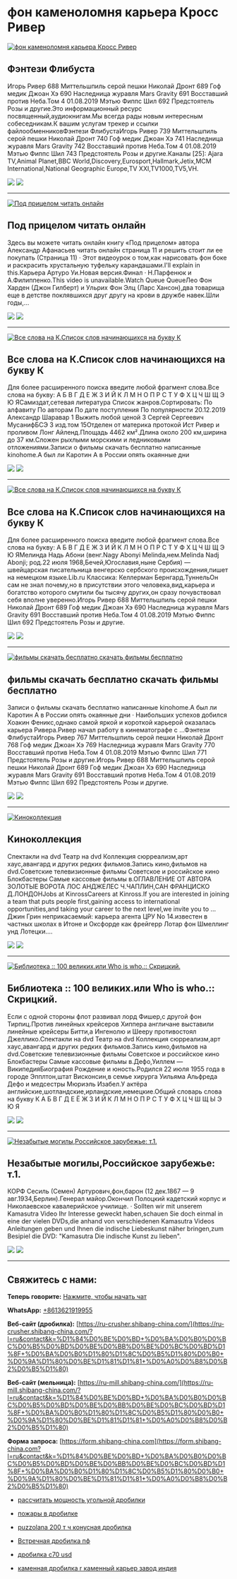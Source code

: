 # фон каменоломня карьера Кросс Ривер

<a href="https://swt.shibang-china.com/?l=ru&img&k=%D1%84%D0%BE%D0%BD+%D0%BA%D0%B0%D0%BC%D0%B5%D0%BD%D0%BE%D0%BB%D0%BE%D0%BC%D0%BD%D1%8F+%D0%BA%D0%B0%D1%80%D1%8C%D0%B5%D1%80%D0%B0+%D0%9A%D1%80%D0%BE%D1%81%D1%81+%D0%A0%D0%B8%D0%B2%D0%B5%D1%80" target="_blank">![фон каменоломня карьера Кросс Ривер](http://static.shibang-china.com/all-800x300/906.jpg)</a>

## Фэнтези Флибуста
Игорь Ривер 688 Миттельшпиль серой пешки Николай Дронт 689 Гоф медик Джоан Хэ 690 Наследница журавля Mars Gravity 691 Восставший против Неба.Том 4 01.08.2019 Мэтью Фиппс Шил 692 Предстоятель Розы и другие.Это информационный ресурс посвященный,аудиокнигам.Мы всегда рады новым интересным собеседникам.К вашим услугам трекер и ссылки файлообменниковФэнтези ФлибустаИгорь Ривер 739 Миттельшпиль серой пешки Николай Дронт 740 Гоф медик Джоан Хэ 741 Наследница журавля Mars Gravity 742 Восставший против Неба.Том 4 01.08.2019 Мэтью Фиппс Шил 743 Предстоятель Розы и другие.Каналы [25]: Ajara TV,Animal Planet,BBC World,Discovery,Eurosport,Hallmark,Jetix,MCM International,National Geographic Europe,TV XXI,TV1000,TV5,VH.


<a href="https://whatsapp.shibangsoft.com/WhatsApp.php" target="_blank" title="WhatsApp">![](http://static.shibang-china.com/icon/whatsapp.png)</a> <a href="https://swt.shibang-china.com/?l=ru&icon&k=%D1%84%D0%BE%D0%BD+%D0%BA%D0%B0%D0%BC%D0%B5%D0%BD%D0%BE%D0%BB%D0%BE%D0%BC%D0%BD%D1%8F+%D0%BA%D0%B0%D1%80%D1%8C%D0%B5%D1%80%D0%B0+%D0%9A%D1%80%D0%BE%D1%81%D1%81+%D0%A0%D0%B8%D0%B2%D0%B5%D1%80" target="_blank">![](http://static.shibang-china.com/icon/chat-ru.png)</a>

---

<a href="https://swt.shibang-china.com/?l=ru&img&k=%D1%84%D0%BE%D0%BD+%D0%BA%D0%B0%D0%BC%D0%B5%D0%BD%D0%BE%D0%BB%D0%BE%D0%BC%D0%BD%D1%8F+%D0%BA%D0%B0%D1%80%D1%8C%D0%B5%D1%80%D0%B0+%D0%9A%D1%80%D0%BE%D1%81%D1%81+%D0%A0%D0%B8%D0%B2%D0%B5%D1%80" target="_blank">![Под прицелом читать онлайн](http://static.shibang-china.com/all-800x300/1407.jpg)</a>

## Под прицелом читать онлайн
Здесь вы можете читать онлайн книгу &#171;Под прицелом&#187; автора Александр Афанасьев читать онлайн страница 11 и решить стоит ли ее покупать (Страница 11)&nbsp;&#0183;&#32;Этот видеоурок о том,как нарисовать фон боке и раскрасить хрустальную туфельку карандашами.I'll explain in this.Карьера Артуро Уи.Новая версия.Финал&nbsp;&#0183;&#32;Н.Парфенюк и А.Филиппенко.This video is unavailable.Watch Queue QueueЛео Фон Харден (Джон Гилберт) и Ульрих Фон Элц (Ларс Хансон),два товарища еще в детстве поклявшихся друг другу на крови в дружбе навек.Шли годы,…


<a href="https://whatsapp.shibangsoft.com/WhatsApp.php" target="_blank" title="WhatsApp">![](http://static.shibang-china.com/icon/whatsapp.png)</a> <a href="https://swt.shibang-china.com/?l=ru&icon&k=%D1%84%D0%BE%D0%BD+%D0%BA%D0%B0%D0%BC%D0%B5%D0%BD%D0%BE%D0%BB%D0%BE%D0%BC%D0%BD%D1%8F+%D0%BA%D0%B0%D1%80%D1%8C%D0%B5%D1%80%D0%B0+%D0%9A%D1%80%D0%BE%D1%81%D1%81+%D0%A0%D0%B8%D0%B2%D0%B5%D1%80" target="_blank">![](http://static.shibang-china.com/icon/chat-ru.png)</a>

---

<a href="https://swt.shibang-china.com/?l=ru&img&k=%D1%84%D0%BE%D0%BD+%D0%BA%D0%B0%D0%BC%D0%B5%D0%BD%D0%BE%D0%BB%D0%BE%D0%BC%D0%BD%D1%8F+%D0%BA%D0%B0%D1%80%D1%8C%D0%B5%D1%80%D0%B0+%D0%9A%D1%80%D0%BE%D1%81%D1%81+%D0%A0%D0%B8%D0%B2%D0%B5%D1%80" target="_blank">![Все слова на К.Список слов начинающихся на букву К](http://static.shibang-china.com/all-800x300/1448.jpg)</a>

## Все слова на К.Список слов начинающихся на букву К
Для более расширенного поиска введите любой фрагмент слова.Все слова на букву: А Б В Г Д Е Ж З И Й К Л М Н О П Р С Т У Ф Х Ц Ч Ш Щ Э Ю ЯСамиздат,сетевая литература Список жанров.Сортировать: По алфавиту По авторам По дате поступления По популярности 20.12.2019 Александр Шаравар 1 Выжить любой ценой 3 Сергей Сергеевич МусанифБСЭ 3 изд.том 15Отделен от материка протокой Ист Ривер и проливом Лонг Айленд.Площадь 4462 км&#178;.Длина около 200 км,ширина до 37 км.Сложен рыхлыми морскими и ледниковыми отложениями.Записи о фильмы скачать бесплатно написанные kinohome.А был ли Каротин А в России опять окаянные дни


<a href="https://whatsapp.shibangsoft.com/WhatsApp.php" target="_blank" title="WhatsApp">![](http://static.shibang-china.com/icon/whatsapp.png)</a> <a href="https://swt.shibang-china.com/?l=ru&icon&k=%D1%84%D0%BE%D0%BD+%D0%BA%D0%B0%D0%BC%D0%B5%D0%BD%D0%BE%D0%BB%D0%BE%D0%BC%D0%BD%D1%8F+%D0%BA%D0%B0%D1%80%D1%8C%D0%B5%D1%80%D0%B0+%D0%9A%D1%80%D0%BE%D1%81%D1%81+%D0%A0%D0%B8%D0%B2%D0%B5%D1%80" target="_blank">![](http://static.shibang-china.com/icon/chat-ru.png)</a>

---

<a href="https://swt.shibang-china.com/?l=ru&img&k=%D1%84%D0%BE%D0%BD+%D0%BA%D0%B0%D0%BC%D0%B5%D0%BD%D0%BE%D0%BB%D0%BE%D0%BC%D0%BD%D1%8F+%D0%BA%D0%B0%D1%80%D1%8C%D0%B5%D1%80%D0%B0+%D0%9A%D1%80%D0%BE%D1%81%D1%81+%D0%A0%D0%B8%D0%B2%D0%B5%D1%80" target="_blank">![Все слова на К.Список слов начинающихся на букву К](http://static.shibang-china.com/all-800x300/864.jpg)</a>

## Все слова на К.Список слов начинающихся на букву К
Для более расширенного поиска введите любой фрагмент слова.Все слова на букву: А Б В Г Д Е Ж З И Й К Л М Н О П Р С Т У Ф Х Ц Ч Ш Щ Э Ю ЯМелинда Надь Абони (венг.Nagy Abonyi Melinda,нем.Melinda Nadj Abonji; род.22 июля 1968,Бечей,Югославия,ныне Сербия) — швейцарская писательница венгерско сербского происхождения,пишет на немецком языке.Lib.ru Классика: Келлерман Бернгард.ТуннельОн сам не знал почему,но в присутствии этого человека,вид,карьера и богатство которого смутили бы тысячу других,он сразу почувствовал себя вполне уверенно.Игорь Ривер 688 Миттельшпиль серой пешки Николай Дронт 689 Гоф медик Джоан Хэ 690 Наследница журавля Mars Gravity 691 Восставший против Неба.Том 4 01.08.2019 Мэтью Фиппс Шил 692 Предстоятель Розы и другие.


<a href="https://whatsapp.shibangsoft.com/WhatsApp.php" target="_blank" title="WhatsApp">![](http://static.shibang-china.com/icon/whatsapp.png)</a> <a href="https://swt.shibang-china.com/?l=ru&icon&k=%D1%84%D0%BE%D0%BD+%D0%BA%D0%B0%D0%BC%D0%B5%D0%BD%D0%BE%D0%BB%D0%BE%D0%BC%D0%BD%D1%8F+%D0%BA%D0%B0%D1%80%D1%8C%D0%B5%D1%80%D0%B0+%D0%9A%D1%80%D0%BE%D1%81%D1%81+%D0%A0%D0%B8%D0%B2%D0%B5%D1%80" target="_blank">![](http://static.shibang-china.com/icon/chat-ru.png)</a>

---

<a href="https://swt.shibang-china.com/?l=ru&img&k=%D1%84%D0%BE%D0%BD+%D0%BA%D0%B0%D0%BC%D0%B5%D0%BD%D0%BE%D0%BB%D0%BE%D0%BC%D0%BD%D1%8F+%D0%BA%D0%B0%D1%80%D1%8C%D0%B5%D1%80%D0%B0+%D0%9A%D1%80%D0%BE%D1%81%D1%81+%D0%A0%D0%B8%D0%B2%D0%B5%D1%80" target="_blank">![фильмы скачать бесплатно скачать фильмы бесплатно](http://static.shibang-china.com/all-800x300/853.jpg)</a>

## фильмы скачать бесплатно скачать фильмы бесплатно
Записи о фильмы скачать бесплатно написанные kinohome.А был ли Каротин А в России опять окаянные дни&nbsp;&#0183;&#32;Наибольших успехов добился Хоакин Феникс,однако самой яркой и короткой карьерой оказалась карьера Ривера.Ривер начал работу в кинематографе с …Фэнтези ФлибустаИгорь Ривер 767 Миттельшпиль серой пешки Николай Дронт 768 Гоф медик Джоан Хэ 769 Наследница журавля Mars Gravity 770 Восставший против Неба.Том 4 01.08.2019 Мэтью Фиппс Шил 771 Предстоятель Розы и другие.Игорь Ривер 688 Миттельшпиль серой пешки Николай Дронт 689 Гоф медик Джоан Хэ 690 Наследница журавля Mars Gravity 691 Восставший против Неба.Том 4 01.08.2019 Мэтью Фиппс Шил 692 Предстоятель Розы и другие.


<a href="https://whatsapp.shibangsoft.com/WhatsApp.php" target="_blank" title="WhatsApp">![](http://static.shibang-china.com/icon/whatsapp.png)</a> <a href="https://swt.shibang-china.com/?l=ru&icon&k=%D1%84%D0%BE%D0%BD+%D0%BA%D0%B0%D0%BC%D0%B5%D0%BD%D0%BE%D0%BB%D0%BE%D0%BC%D0%BD%D1%8F+%D0%BA%D0%B0%D1%80%D1%8C%D0%B5%D1%80%D0%B0+%D0%9A%D1%80%D0%BE%D1%81%D1%81+%D0%A0%D0%B8%D0%B2%D0%B5%D1%80" target="_blank">![](http://static.shibang-china.com/icon/chat-ru.png)</a>

---

<a href="https://swt.shibang-china.com/?l=ru&img&k=%D1%84%D0%BE%D0%BD+%D0%BA%D0%B0%D0%BC%D0%B5%D0%BD%D0%BE%D0%BB%D0%BE%D0%BC%D0%BD%D1%8F+%D0%BA%D0%B0%D1%80%D1%8C%D0%B5%D1%80%D0%B0+%D0%9A%D1%80%D0%BE%D1%81%D1%81+%D0%A0%D0%B8%D0%B2%D0%B5%D1%80" target="_blank">![Киноколлекция](http://static.shibang-china.com/all-800x300/34.jpg)</a>

## Киноколлекция
Спектакли на dvd Театр на dvd Коллекция сюрреализм,арт хаус,авангард и других редких фильмов.Запись кино,фильмов на dvd.Советские телевизионные фильмы Советское и российское кино Блокбастеры Самые кассовые фильмы в.ОГЛАВЛЕНИЕ ОТ АВТОРА ЗОЛОТЫЕ ВОРОТА ЛОС АНДЖЕЛЕС Ч.ЧАПЛИН,САН ФРАНЦИСКО Д.ЛОНДОНJobs at KinrossCareers at Kinross.If you are interested in joining a team that puts people first,gaining access to international opportunities,and taking your career to the next level,we invite you to …Джин Грин неприкасаемый: карьера агента ЦРУ No 14.известен в частных школах в Итоне и Оксфорде как фрейгерр Лотар фон Шмеллинг унд Лотецки.…


<a href="https://whatsapp.shibangsoft.com/WhatsApp.php" target="_blank" title="WhatsApp">![](http://static.shibang-china.com/icon/whatsapp.png)</a> <a href="https://swt.shibang-china.com/?l=ru&icon&k=%D1%84%D0%BE%D0%BD+%D0%BA%D0%B0%D0%BC%D0%B5%D0%BD%D0%BE%D0%BB%D0%BE%D0%BC%D0%BD%D1%8F+%D0%BA%D0%B0%D1%80%D1%8C%D0%B5%D1%80%D0%B0+%D0%9A%D1%80%D0%BE%D1%81%D1%81+%D0%A0%D0%B8%D0%B2%D0%B5%D1%80" target="_blank">![](http://static.shibang-china.com/icon/chat-ru.png)</a>

---

<a href="https://swt.shibang-china.com/?l=ru&img&k=%D1%84%D0%BE%D0%BD+%D0%BA%D0%B0%D0%BC%D0%B5%D0%BD%D0%BE%D0%BB%D0%BE%D0%BC%D0%BD%D1%8F+%D0%BA%D0%B0%D1%80%D1%8C%D0%B5%D1%80%D0%B0+%D0%9A%D1%80%D0%BE%D1%81%D1%81+%D0%A0%D0%B8%D0%B2%D0%B5%D1%80" target="_blank">![Библиотека :: 100 великих.или Who is who.:: Скрицкий.](http://static.shibang-china.com/all-800x300/235.jpg)</a>

## Библиотека :: 100 великих.или Who is who.:: Скрицкий.
Если с одной стороны флот развивал лорд Фишер,с другой фон Тирпиц.Против линейных крейсеров Хиппера англичане выставили линейные крейсеры Битти,а Ингенолю и Шееру противостоял Джеллико.Спектакли на dvd Театр на dvd Коллекция сюрреализм,арт хаус,авангард и других редких фильмов.Запись кино,фильмов на dvd.Советские телевизионные фильмы Советское и российское кино Блокбастеры Самые кассовые фильмы в.Дефо,Уиллем — ВикипедияБиография Рождение и юность.Родился 22 июля 1955 года в городе Эпплтон,штат Висконсин,в семье хирурга Уильяма Альфреда Дефо и медсестры Мюриэль Изабел.У актёра английские,шотландские,ирландские,немецкие.Общий словарь слова на букву К А Б В Г Д Е Ё Ж З И Й К Л М Н О П Р С Т У Ф Х Ц Ч Ш Щ Ы Э Ю Я


<a href="https://whatsapp.shibangsoft.com/WhatsApp.php" target="_blank" title="WhatsApp">![](http://static.shibang-china.com/icon/whatsapp.png)</a> <a href="https://swt.shibang-china.com/?l=ru&icon&k=%D1%84%D0%BE%D0%BD+%D0%BA%D0%B0%D0%BC%D0%B5%D0%BD%D0%BE%D0%BB%D0%BE%D0%BC%D0%BD%D1%8F+%D0%BA%D0%B0%D1%80%D1%8C%D0%B5%D1%80%D0%B0+%D0%9A%D1%80%D0%BE%D1%81%D1%81+%D0%A0%D0%B8%D0%B2%D0%B5%D1%80" target="_blank">![](http://static.shibang-china.com/icon/chat-ru.png)</a>

---

<a href="https://swt.shibang-china.com/?l=ru&img&k=%D1%84%D0%BE%D0%BD+%D0%BA%D0%B0%D0%BC%D0%B5%D0%BD%D0%BE%D0%BB%D0%BE%D0%BC%D0%BD%D1%8F+%D0%BA%D0%B0%D1%80%D1%8C%D0%B5%D1%80%D0%B0+%D0%9A%D1%80%D0%BE%D1%81%D1%81+%D0%A0%D0%B8%D0%B2%D0%B5%D1%80" target="_blank">![Незабытые могилы,Российское зарубежье: т.1.](http://static.shibang-china.com/all-800x300/155.jpg)</a>

## Незабытые могилы,Российское зарубежье: т.1.
КОРФ Сесиль (Семен) Артурович,фон,барон (12 дек.1867 — 9 авг.1934,Берлин).Генерал майор.Окончил Полоцкий кадетский корпус и Николаевское кавалерийское училище.&nbsp;&#0183;&#32;Sollten wir mit unserem Kamasutra Video Ihr Interesse geweckt haben,schauen Sie doch einmal in eine der vielen DVDs,die anhand von verschiedenen Kamasutra Videos Anleitungen geben und Ihnen die indische Liebeskunst n&#228;her bringen,zum Besipiel die DVD: &quot;Kamasutra Die indische Kunst zu lieben&quot;.

<a href="https://whatsapp.shibangsoft.com/WhatsApp.php" target="_blank" title="WhatsApp">![](http://static.shibang-china.com/icon/whatsapp.png)</a> <a href="https://swt.shibang-china.com/?l=ru&icon&k=%D1%84%D0%BE%D0%BD+%D0%BA%D0%B0%D0%BC%D0%B5%D0%BD%D0%BE%D0%BB%D0%BE%D0%BC%D0%BD%D1%8F+%D0%BA%D0%B0%D1%80%D1%8C%D0%B5%D1%80%D0%B0+%D0%9A%D1%80%D0%BE%D1%81%D1%81+%D0%A0%D0%B8%D0%B2%D0%B5%D1%80" target="_blank">![](http://static.shibang-china.com/icon/chat-ru.png)</a>

---
## Свяжитесь с нами:

**Теперь говорите:** [Нажмите, чтобы начать чат](https://swt.shibang-china.com?l=ru&contact&k=%D1%84%D0%BE%D0%BD+%D0%BA%D0%B0%D0%BC%D0%B5%D0%BD%D0%BE%D0%BB%D0%BE%D0%BC%D0%BD%D1%8F+%D0%BA%D0%B0%D1%80%D1%8C%D0%B5%D1%80%D0%B0+%D0%9A%D1%80%D0%BE%D1%81%D1%81+%D0%A0%D0%B8%D0%B2%D0%B5%D1%80)

**WhatsApp:**  [+8613621919955](https://whatsapp.shibangsoft.com/WhatsApp.php)

**Веб-сайт (дробилка):** [https://ru-crusher.shibang-china.com/](https://ru-crusher.shibang-china.com/?l=ru&contact&k=%D1%84%D0%BE%D0%BD+%D0%BA%D0%B0%D0%BC%D0%B5%D0%BD%D0%BE%D0%BB%D0%BE%D0%BC%D0%BD%D1%8F+%D0%BA%D0%B0%D1%80%D1%8C%D0%B5%D1%80%D0%B0+%D0%9A%D1%80%D0%BE%D1%81%D1%81+%D0%A0%D0%B8%D0%B2%D0%B5%D1%80)

**Веб-сайт (мельница):** [https://ru-mill.shibang-china.com/](https://ru-mill.shibang-china.com/?l=ru&contact&k=%D1%84%D0%BE%D0%BD+%D0%BA%D0%B0%D0%BC%D0%B5%D0%BD%D0%BE%D0%BB%D0%BE%D0%BC%D0%BD%D1%8F+%D0%BA%D0%B0%D1%80%D1%8C%D0%B5%D1%80%D0%B0+%D0%9A%D1%80%D0%BE%D1%81%D1%81+%D0%A0%D0%B8%D0%B2%D0%B5%D1%80)

**Форма запроса:** [https://form.shibang-china.com](https://form.shibang-china.com?l=ru&contact&k=%D1%84%D0%BE%D0%BD+%D0%BA%D0%B0%D0%BC%D0%B5%D0%BD%D0%BE%D0%BB%D0%BE%D0%BC%D0%BD%D1%8F+%D0%BA%D0%B0%D1%80%D1%8C%D0%B5%D1%80%D0%B0+%D0%9A%D1%80%D0%BE%D1%81%D1%81+%D0%A0%D0%B8%D0%B2%D0%B5%D1%80)

* [рассчитать мощность угольной дробилки](../135/%D1%80%D0%B0%D1%81%D1%81%D1%87%D0%B8%D1%82%D0%B0%D1%82%D1%8C%20%D0%BC%D0%BE%D1%89%D0%BD%D0%BE%D1%81%D1%82%D1%8C%20%D1%83%D0%B3%D0%BE%D0%BB%D1%8C%D0%BD%D0%BE%D0%B9%20%D0%B4%D1%80%D0%BE%D0%B1%D0%B8%D0%BB%D0%BA%D0%B8.md)

* [пожары в дробилке](../131/%D0%BF%D0%BE%D0%B6%D0%B0%D1%80%D1%8B%20%D0%B2%20%D0%B4%D1%80%D0%BE%D0%B1%D0%B8%D0%BB%D0%BA%D0%B5.md)

* [puzzolana 200 т  ч конусная дробилка](../135/puzzolana%20200%20%D1%82%20%20%D1%87%20%D0%BA%D0%BE%D0%BD%D1%83%D1%81%D0%BD%D0%B0%D1%8F%20%D0%B4%D1%80%D0%BE%D0%B1%D0%B8%D0%BB%D0%BA%D0%B0.md)

* [Встречная дробилка пф](../134/%D0%92%D1%81%D1%82%D1%80%D0%B5%D1%87%D0%BD%D0%B0%D1%8F%20%D0%B4%D1%80%D0%BE%D0%B1%D0%B8%D0%BB%D0%BA%D0%B0%20%D0%BF%D1%84.md)

* [дробилка c70 usd](../131/%D0%B4%D1%80%D0%BE%D0%B1%D0%B8%D0%BB%D0%BA%D0%B0%20c70%20usd.md)

* [каменная дробилка r каменный карьер завод индия](../134/%D0%BA%D0%B0%D0%BC%D0%B5%D0%BD%D0%BD%D0%B0%D1%8F%20%D0%B4%D1%80%D0%BE%D0%B1%D0%B8%D0%BB%D0%BA%D0%B0%20r%20%D0%BA%D0%B0%D0%BC%D0%B5%D0%BD%D0%BD%D1%8B%D0%B9%20%D0%BA%D0%B0%D1%80%D1%8C%D0%B5%D1%80%20%D0%B7%D0%B0%D0%B2%D0%BE%D0%B4%20%D0%B8%D0%BD%D0%B4%D0%B8%D1%8F.md)